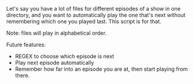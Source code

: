 Let's say you have a lot of files for different episodes of a show in one directory, and you want to 
automatically play the one that's next without remembering which one you played last. This script
is for that. 

Note: files will play in alphabetical order. 

Future features: 
 - REGEX to choose which episode is next
 - Play next episode automatically
 - Remember how far into an episode you are at, then start playing from there. 

